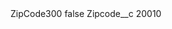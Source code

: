 <?xml version="1.0" encoding="UTF-8"?>
<CustomMetadata xmlns="http://soap.sforce.com/2006/04/metadata" xmlns:xsi="http://www.w3.org/2001/XMLSchema-instance" xmlns:xsd="http://www.w3.org/2001/XMLSchema">
    <label>ZipCode300</label>
    <protected>false</protected>
    <values>
        <field>Zipcode__c</field>
        <value xsi:type="xsd:string">20010</value>
    </values>
</CustomMetadata>
